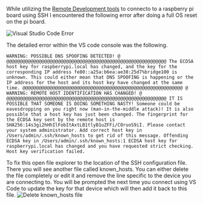 While utilizing the [Remote Development tools](https://marketplace.visualstudio.com/items?itemName=ms-vscode-remote.vscode-remote-extensionpack) to connecto to a raspberry pi board using SSH I encountered the following error after doing a full OS reset on the pi board.

![Visual Studio Code Error](https://user-images.githubusercontent.com/7444929/119375596-feb85700-bc88-11eb-835c-dd2e981f0909.png)

The detailed error within the VS code console was the following.

``WARNING: POSSIBLE DNS SPOOFING DETECTED! @
@@@@@@@@@@@@@@@@@@@@@@@@@@@@@@@@@@@@@@@@@@@@@@@@@@@@@@@@@@@
The ECDSA host key for raspberrypi.local has changed,
and the key for the corresponding IP address fe80::a25a:b6ea:ae38:25d7%bridge100
is unknown. This could either mean that
DNS SPOOFING is happening or the IP address for the host
and its host key have changed at the same time.
@@@@@@@@@@@@@@@@@@@@@@@@@@@@@@@@@@@@@@@@@@@@@@@@@@@@@@@@@@@
@ WARNING: REMOTE HOST IDENTIFICATION HAS CHANGED! @
@@@@@@@@@@@@@@@@@@@@@@@@@@@@@@@@@@@@@@@@@@@@@@@@@@@@@@@@@@@
IT IS POSSIBLE THAT SOMEONE IS DOING SOMETHING NASTY!
Someone could be eavesdropping on you right now (man-in-the-middle attack)!
It is also possible that a host key has just been changed.
The fingerprint for the ECDSA key sent by the remote host is
SHA256:14s3gi2hHhIlFobItAxtLB1tlyB1uZFFi/C0ruoS9iI.
Please contact your system administrator.
Add correct host key in /Users/admin/.ssh/known_hosts to get rid of this message.
Offending ECDSA key in /Users/admin/.ssh/known_hosts:1
ECDSA host key for raspberrypi.local has changed and you have requested strict checking.
Host key verification failed.``

To fix this open file explorer to the location of the SSH configuration file.  There you will see another file called known_hosts.  You can either delete the file completely or edit it and remove the line specific to the device you are connecting to.  You will be prompted the next time you connect using VS Code to update the key for that device which will then add it back to this file.
![Delete known_hosts file](https://user-images.githubusercontent.com/7444929/119375670-11cb2700-bc89-11eb-865a-6b5cfbb07bca.png)
